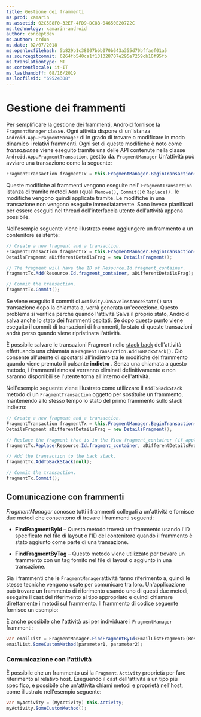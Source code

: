 ```yaml
---
title: Gestione dei frammenti
ms.prod: xamarin
ms.assetid: 02C5E8F0-32EF-4FD9-DC8B-04650E20722C
ms.technology: xamarin-android
author: conceptdev
ms.author: crdun
ms.date: 02/07/2018
ms.openlocfilehash: 5b829b1c38007bbb070b643a355d70bffaef01a5
ms.sourcegitcommit: 6264fb540ca1f131328707e295e7259cb10f95fb
ms.translationtype: MT
ms.contentlocale: it-IT
ms.lasthandoff: 08/16/2019
ms.locfileid: "69524308"
---
```

# <a name="managing-fragments"></a>Gestione dei frammenti

Per semplificare la gestione dei frammenti, Android fornisce la `FragmentManager` classe. Ogni attività dispone di un'istanza `Android.App.FragmentManager` di in grado di trovare o modificare in modo dinamico i relativi frammenti. Ogni set di queste modifiche è noto come *transazione*e viene eseguito tramite una delle API contenute nella classe `Android.App.FragmentTransation`, gestito da. `FragmentManager` Un'attività può avviare una transazione come la seguente:

```csharp
FragmentTransaction fragmentTx = this.FragmentManager.BeginTransaction();
```

Queste modifiche ai frammenti vengono eseguite nell' `FragmentTransaction` istanza di tramite metodi `Add()`quali `Remove(),` `Commit()`e `Replace().` le modifiche vengono quindi applicate tramite. Le modifiche in una transazione non vengono eseguite immediatamente.
Sono invece pianificati per essere eseguiti nel thread dell'interfaccia utente dell'attività appena possibile.

Nell'esempio seguente viene illustrato come aggiungere un frammento a un contenitore esistente:

```csharp
// Create a new fragment and a transaction.
FragmentTransaction fragmentTx = this.FragmentManager.BeginTransaction();
DetailsFragment aDifferentDetailsFrag = new DetailsFragment();

// The fragment will have the ID of Resource.Id.fragment_container.
fragmentTx.Add(Resource.Id.fragment_container, aDifferentDetailsFrag);

// Commit the transaction.
fragmentTx.Commit();
```

Se viene eseguito il commit di `Activity.OnSaveInstanceState()` una transazione dopo la chiamata a, verrà generata un'eccezione. Questo problema si verifica perché quando l'attività Salva il proprio stato, Android salva anche lo stato dei frammenti ospitati. Se dopo questo punto viene eseguito il commit di transazioni di frammenti, lo stato di queste transazioni andrà perso quando viene ripristinata l'attività.

È possibile salvare le transazioni Fragment nello [stack back](https://developer.android.com/guide/topics/fundamentals/tasks-and-back-stack.html) dell'attività effettuando una chiamata a `FragmentTransaction.AddToBackStack()`. Ciò consente all'utente di spostarsi all'indietro tra le modifiche del frammento quando viene premuto il pulsante **indietro** . Senza una chiamata a questo metodo, i frammenti rimossi verranno eliminati definitivamente e non saranno disponibili se l'utente torna all'interno dell'attività.

Nell'esempio seguente viene illustrato come utilizzare il `AddToBackStack` metodo di un `FragmentTransaction` oggetto per sostituire un frammento, mantenendo allo stesso tempo lo stato del primo frammento sullo stack indietro:

```csharp
// Create a new fragment and a transaction.
FragmentTransaction fragmentTx = this.FragmentManager.BeginTransaction();
DetailsFragment aDifferentDetailsFrag = new DetailsFragment();

// Replace the fragment that is in the View fragment_container (if applicable).
fragmentTx.Replace(Resource.Id.fragment_container, aDifferentDetailsFrag);

// Add the transaction to the back stack.
fragmentTx.AddToBackStack(null);

// Commit the transaction.
fragmentTx.Commit();
```


## <a name="communicating-with-fragments"></a>Comunicazione con frammenti

*FragmentManager* conosce tutti i frammenti collegati a un'attività e fornisce due metodi che consentono di trovare i frammenti seguenti:

- **FindFragmentById** &ndash; Questo metodo troverà un frammento usando l'ID specificato nel file di layout o l'ID del contenitore quando il frammento è stato aggiunto come parte di una transazione.

- **FindFragmentByTag** &ndash; Questo metodo viene utilizzato per trovare un frammento con un tag fornito nel file di layout o aggiunto in una transazione.

Sia i frammenti che le `FragmentManager`attività fanno riferimento a, quindi le stesse tecniche vengono usate per comunicare tra loro. Un'applicazione può trovare un frammento di riferimento usando uno di questi due metodi, eseguire il cast del riferimento al tipo appropriato e quindi chiamare direttamente i metodi sul frammento. Il frammento di codice seguente fornisce un esempio:

È anche possibile che l'attività usi per individuare i `FragmentManager` frammenti:

```csharp
var emailList = FragmentManager.FindFragmentById<EmailListFragment>(Resource.Id.email_list_fragment);
emailList.SomeCustomMethod(parameter1, parameter2);
```


### <a name="communicating-with-the-activity"></a>Comunicazione con l'attività

È possibile che un frammento usi la `Fragment.Activity` proprietà per fare riferimento al relativo host. Eseguendo il cast dell'attività a un tipo più specifico, è possibile che un'attività chiami metodi e proprietà nell'host, come illustrato nell'esempio seguente:

```csharp
var myActivity = (MyActivity) this.Activity;
myActivity.SomeCustomMethod();
```
